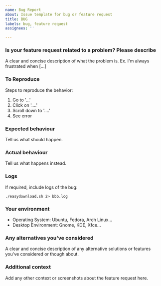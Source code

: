 ```yaml
---
name: Bug Report
about: Issue template for bug or feature request
title: BUG
labels: bug, feature request
assignees: ''

---
```


### Is your feature request related to a problem? Please describe

A clear and concise description of what the problem is. Ex. I'm always frustrated when [...]

### To Reproduce
Steps to reproduce the behavior:
1. Go to '...'
2. Click on '....'
3. Scroll down to '....'
4. See error

### Expected behaviour

Tell us what should happen.

### Actual behaviour

Tell us what happens instead.

### Logs

If required, include logs of the bug:


```
./easydownload.sh 2> bbb.log
```

### Your environment

 * Operating System: Ubuntu, Fedora, Arch Linux...
 * Desktop Environment: Gnome, KDE, Xfce...
### Any alternatives you've considered

A clear and concise description of any alternative solutions or features you've considered or though about.

### Additional context

Add any other context or screenshots about the feature request here.
